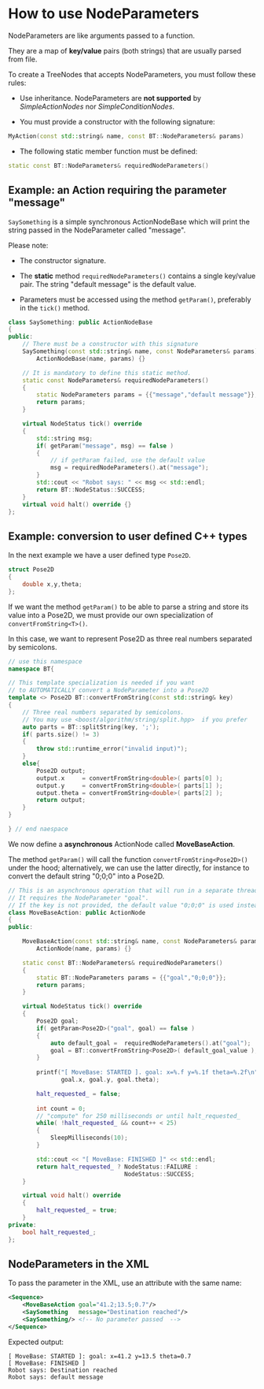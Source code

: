 # How to use NodeParameters

NodeParameters are like arguments passed to a function.

They are a map of __key/value__ pairs (both strings) that are usually
parsed from file.

To create a TreeNodes that accepts NodeParameters, you must follow these rules:

- Use inheritance. NodeParameters are __not supported__ by *SimpleActionNodes* nor
 *SimpleConditionNodes*.

- You must provide a constructor with the following signature:

``` c++
MyAction(const std::string& name, const BT::NodeParameters& params) 
```

- The following static member function must be defined:

``` c++
static const BT::NodeParameters& requiredNodeParameters()
```


## Example: an Action requiring the parameter "message"

`SaySomething` is a simple synchronous ActionNodeBase which will print the 
string passed in the NodeParameter called "message".

Please note:

- The constructor signature.

- The __static__ method `requiredNodeParameters()` contains a single key/value pair.
  The string "default message" is the default value.
  
- Parameters must be accessed using the method `getParam()`, preferably in the
`tick()` method.

``` c++ hl_lines="5 9 18"
class SaySomething: public ActionNodeBase
{
public:
    // There must be a constructor with this signature
    SaySomething(const std::string& name, const NodeParameters& params):
        ActionNodeBase(name, params) {}

    // It is mandatory to define this static method.
    static const NodeParameters& requiredNodeParameters()
    {
        static NodeParameters params = {{"message","default message"}};
        return params;
    }

    virtual NodeStatus tick() override
    {
		std::string msg;
		if( getParam("message", msg) == false )
		{
			// if getParam failed, use the default value
			msg = requiredNodeParameters().at("message");
		}
		std::cout << "Robot says: " << msg << std::endl;
		return BT::NodeStatus::SUCCESS;
	}
    virtual void halt() override {}
};
```


## Example: conversion to user defined C++ types

In the next example we have a user defined type `Pose2D`.

``` c++
struct Pose2D
{
    double x,y,theta;
};
```

If we want the method `getParam()` to be able to parse a string
and store its value into a Pose2D, we must provide our own specialization
of `convertFromString<T>()`.

In this case, we want to represent Pose2D as three real numbers separated by 
semicolons.

``` c++ hl_lines="6"
// use this namespace
namespace BT{

// This template specialization is needed if you want
// to AUTOMATICALLY convert a NodeParameter into a Pose2D
template <> Pose2D BT::convertFromString(const std::string& key)
{
    // Three real numbers separated by semicolons.
    // You may use <boost/algorithm/string/split.hpp>  if you prefer
    auto parts = BT::splitString(key, ';');
    if( parts.size() != 3)
    {
        throw std::runtime_error("invalid input)");
    }
    else{
        Pose2D output;
        output.x     = convertFromString<double>( parts[0] );
        output.y     = convertFromString<double>( parts[1] );
        output.theta = convertFromString<double>( parts[2] );
        return output;
    }
}

} // end naespace
```

We now define a __asynchronous__ ActionNode called __MoveBaseAction__.

The method `getParam()` will call the function `convertFromString<Pose2D>()` under the hood;
alternatively, we can use the latter directly, for instance to convert the default
string "0;0;0" into a Pose2D.

``` c++ hl_lines="20 21 22 23 24"
// This is an asynchronous operation that will run in a separate thread.
// It requires the NodeParameter "goal". 
// If the key is not provided, the default value "0;0;0" is used instead.
class MoveBaseAction: public ActionNode
{
public:

    MoveBaseAction(const std::string& name, const NodeParameters& params):
        ActionNode(name, params) {}

    static const BT::NodeParameters& requiredNodeParameters()
    {
        static BT::NodeParameters params = {{"goal","0;0;0"}};
        return params;
    }

	virtual NodeStatus tick() override
	{
	    Pose2D goal;
        if( getParam<Pose2D>("goal", goal) == false )
        {
            auto default_goal =  requiredNodeParameters().at("goal");
            goal = BT::convertFromString<Pose2D>( default_goal_value );
        }
        
		printf("[ MoveBase: STARTED ]. goal: x=%.f y=%.1f theta=%.2f\n",
			   goal.x, goal.y, goal.theta);

		halt_requested_ = false;
		
		int count = 0;
		// "compute" for 250 milliseconds or until halt_requested_
		while( !halt_requested_ && count++ < 25)
		{
			SleepMilliseconds(10);
		}

		std::cout << "[ MoveBase: FINISHED ]" << std::endl;
		return halt_requested_ ? NodeStatus::FAILURE : 
		                         NodeStatus::SUCCESS;
	}

	virtual void halt() override 
	{
		halt_requested_ = true;
	}
private:
    bool halt_requested_;
};

```

## NodeParameters in the XML


To pass the parameter in the XML, use an attribute
with the same name:

``` XML
<Sequence>
	<MoveBaseAction goal="41.2;13.5;0.7"/>
	<SaySomething   message="Destination reached"/>
	<SaySomething/> <!-- No parameter passed  --> 
</Sequence>	
```

Expected output:
    
    
    [ MoveBase: STARTED ]: goal: x=41.2 y=13.5 theta=0.7
    [ MoveBase: FINISHED ]
    Robot says: Destination reached
    Robot says: default message





